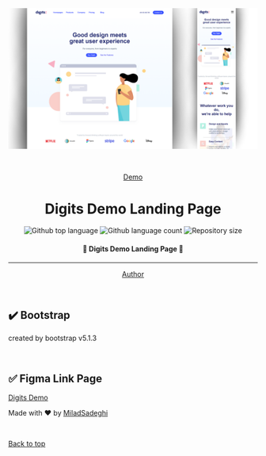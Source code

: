 <div align="center" id="top"> 
  <img src="/Images/demo_image.png" alt="Digits Demo Landing Page" />

  &#xa0;

  <a href="https://miladsadeghi.github.io/Digits-Landing-Page/">Demo</a>
</div>

<h1 align="center">Digits Demo Landing Page</h1>

<p align="center">
  <img alt="Github top language" src="https://img.shields.io/github/languages/top/MiladSadeghi/Digits-Landing-Page?color=56BEB8">

  <img alt="Github language count" src="https://img.shields.io/github/languages/count/MiladSadeghi/Digits-Landing-Page?color=56BEB8">

  <img alt="Repository size" src="https://img.shields.io/github/repo-size/MiladSadeghi/Digits-Landing-Page?color=56BEB8">


</p>



<h4 align="center"> 
	🚀  Digits Demo Landing Page  🚀
</h4> 

<hr>

<p align="center">
  <a href="https://github.com/MiladSadeghi" target="_blank">Author</a>
</p>

<br>

## :heavy_check_mark: Bootstrap ##
created by bootstrap v5.1.3



&#xa0;


## :white_check_mark: Figma Link Page ##

<a href="https://www.figma.com/file/SEShCyApOcGG6ZkcWX1jPQ/Digits-Demo-%26-Preview-(Copy)?node-id=3%3A0">Digits Demo</a>


Made with :heart: by <a href="https://github.com/MiladSadeghi" target="_blank">MiladSadeghi</a>

&#xa0;

<a href="#top">Back to top</a>
